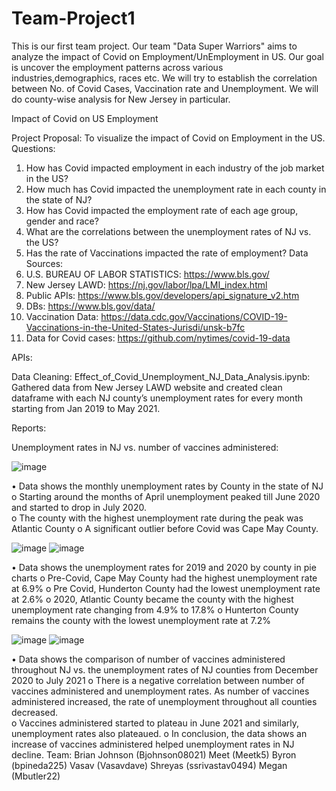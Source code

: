 # Team-Project1
This is our first team project. Our team "Data Super Warriors" aims to analyze the impact of Covid on Employment/UnEmployment in US. Our goal is uncover the employment patterns across various industries,demographics, races etc. We will try to establish the correlation between No. of Covid Cases, Vaccination rate and Unemployment. We will do county-wise analysis for New Jersey in particular. 


Impact of Covid on US Employment

Project Proposal:  To visualize the impact of Covid on Employment in the US.
Questions:
1.	How has Covid impacted employment in each industry of the job market in the US?
2.	How much has Covid impacted the unemployment rate in each county in the state of NJ?
3.	How has Covid impacted the employment rate of each age group, gender and race?
4.	What are the correlations between the unemployment rates of NJ vs. the US?
5.	Has the rate of Vaccinations impacted the rate of employment?
Data Sources:
1.	U.S. BUREAU OF LABOR STATISTICS:  https://www.bls.gov/ 
2.	New Jersey LAWD: https://nj.gov/labor/lpa/LMI_index.html
3.	Public APIs: https://www.bls.gov/developers/api_signature_v2.htm 
4.	DBs: https://www.bls.gov/data/ 
5.	Vaccination Data: https://data.cdc.gov/Vaccinations/COVID-19-Vaccinations-in-the-United-States-Jurisdi/unsk-b7fc 
6.	Data for Covid cases: https://github.com/nytimes/covid-19-data 

APIs:

Data Cleaning:
Effect_of_Covid_Unemployment_NJ_Data_Analysis.ipynb:  Gathered data from New Jersey LAWD website and created clean dataframe with each NJ county’s unemployment rates for every month starting from Jan 2019 to May 2021.











Reports:

Unemployment rates in NJ vs. number of vaccines administered:


![image](https://user-images.githubusercontent.com/84213057/126387253-d761a981-4915-4470-866f-76715d9f62f6.png)










•	Data shows the monthly unemployment rates by County in the state of NJ
o	Starting around the months of April unemployment peaked till June 2020 and started to drop in July 2020.  
o	The county with the highest unemployment rate during the peak was Atlantic County
o	A significant outlier before Covid was Cape May County.

![image](https://user-images.githubusercontent.com/84213057/126387334-1a0b23c8-c0d8-419b-ac33-40b910adc1d1.png)
![image](https://user-images.githubusercontent.com/84213057/126387356-99f1b333-9efd-44a0-bc0d-befbcea4c873.png)


 
•	Data shows the unemployment rates for 2019 and 2020 by county in pie charts
o	Pre-Covid, Cape May County had the highest unemployment rate at 6.9%
o	Pre Covid, Hunderton County had the lowest unemployment rate at 2.6%
o	2020, Atlantic County became the county with the highest unemployment rate changing from 4.9% to 17.8%
o	Hunterton County remains the county with the lowest unemployment rate at 7.2%

![image](https://user-images.githubusercontent.com/84213057/126387394-67822df3-e9e0-4bed-a410-8ee80e8b1a22.png)
![image](https://user-images.githubusercontent.com/84213057/126387421-6a0955fc-a824-4425-9093-06d82f2f55c1.png)


•	Data shows the comparison of number of vaccines administered throughout NJ vs. the unemployment rates of NJ counties from December 2020 to July 2021
o	There is a negative correlation between number of vaccines administered and unemployment rates.  As number of vaccines administered increased, the rate of unemployment throughout all counties decreased.  
o	Vaccines administered started to plateau in June 2021 and similarly, unemployment rates also plateaued. 
o	In conclusion, the data shows an increase of vaccines administered helped unemployment rates in NJ decline.
Team:
Brian Johnson (Bjohnson08021)
Meet (Meetk5) 
Byron (bpineda225) 
Vasav (Vasavdave)
Shreyas (ssrivastav0494) 
Megan (Mbutler22)


